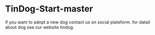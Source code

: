 # TinDog-Start-master
if you want to adopt a new dog contact us on social plateform.
for datail about dog see our website tindog.
